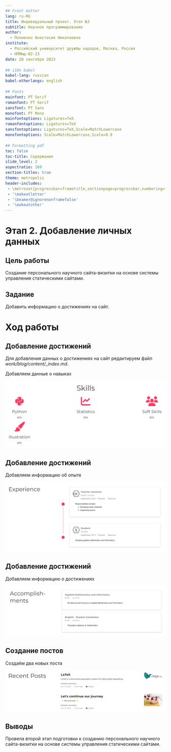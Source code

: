 ```yaml
---
## Front matter
lang: ru-RU
title: Индивидуальный проект. Этап №3
subtitle: Научное программирование
author:
  - Полиенко Анастасия Николаевна
institute:
  - Российский университет дружбы народов, Москва, Россия
  - НПМмд-02-23
date: 20 сентября 2023

## i18n babel
babel-lang: russian
babel-otherlangs: english

## Fonts
mainfont: PT Serif
romanfont: PT Serif
sansfont: PT Sans
monofont: PT Mono
mainfontoptions: Ligatures=TeX
romanfontoptions: Ligatures=TeX
sansfontoptions: Ligatures=TeX,Scale=MatchLowercase
monofontoptions: Scale=MatchLowercase,Scale=0.9

## Formatting pdf
toc: false
toc-title: Содержание
slide_level: 2
aspectratio: 169
section-titles: true
theme: metropolis
header-includes:
 - \metroset{progressbar=frametitle,sectionpage=progressbar,numbering=fraction}
 - '\makeatletter'
 - '\beamer@ignorenonframefalse'
 - '\makeatother'
---
```



# Этап 2. Добавление личных данных

## Цель работы

Создание персонального научного сайта-визитки на основе системы управления статическими сайтами.

## Задание

Добавить информацию о достижениях на сайт.

# Ход работы

## Добавление достижений

Для добавления данных о достижениях на сайт редактируем файл *work/blog/content/_index.md*.

Добавляем данные о навыках

![Навыки](image/1.png)

## Добавление достижений

Добавляем информацию об опыте 

![Опыт](image/2.png)

## Добавление достижений

Добавляем информацию о достижениях

![Достижения](image/3.png)

## Создание постов

Создаём два новых поста

![Посты](image/4.png)

## Выводы

Провела второй этап подготовки к созданию персонального научного сайта-визитки на основе системы управления статическими сайтами.



